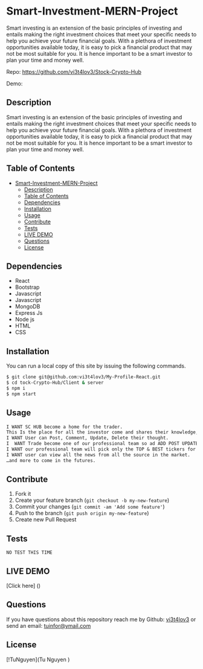# Smart-Investment-MERN-Project
Smart investing is an extension of the basic principles of investing and entails making the right investment choices that meet your specific needs to help you achieve your future financial goals. With a plethora of investment opportunities available today, it is easy to pick a financial product that may not be most suitable for you. It is hence important to be a smart investor to plan your time and money well.

Repo: https://github.com/vi3t4lov3/Stock-Crypto-Hub

Demo: 
## Description
Smart investing is an extension of the basic principles of investing and entails making the right investment choices that meet your specific needs to help you achieve your future financial goals. With a plethora of investment opportunities available today, it is easy to pick a financial product that may not be most suitable for you. It is hence important to be a smart investor to plan your time and money well.

## Table of Contents

- [Smart-Investment-MERN-Project](#smart-investment-mern-project)
  - [Description](#description)
  - [Table of Contents](#table-of-contents)
  - [Dependencies](#dependencies)
  - [Installation](#installation)
  - [Usage](#usage)
  - [Contribute](#contribute)
  - [Tests](#tests)
  - [LIVE DEMO](#live-demo)
  - [Questions](#questions)
  - [License](#license)

## Dependencies

- React
- Bootstrap
- Javascript
- Javascript
- MongoDB
- Express Js
- Node js 
- HTML
- CSS


## Installation

You can run a local copy of this site by issuing the following commands.

```bash
$ git clone git@github.com:vi3t4lov3/My-Profile-React.git
$ cd tock-Crypto-Hub/Client & server
$ npm i
$ npm start
```

## Usage

```md
I WANT SC HUB become a home for the trader.
This Is the place for all the investor come and shares their knowledge, technical about stock & crypto on the markets. 
I WANT User can Post, Comment, Update, Delete their thought.
I  WANT Trade become one of our professional team so ad ADD POST UPDATE the ALERTS, WATCHLIST, HOT EARNING
I WANT our professional team will pick only the TOP & BEST tickers for user. So users can review & make decision on their invest.
I WANT user can view all the news from all the source in the market.
…and more to come in the futures.

```

## Contribute

1. Fork it
2. Create your feature branch (`git checkout -b my-new-feature`)
3. Commit your changes (`git commit -am 'Add some feature'`)
4. Push to the branch (`git push origin my-new-feature`)
5. Create new Pull Request

## Tests

```
NO TEST THIS TIME
```

## LIVE DEMO

[Click here] () 
## Questions

If you have questions about this repository reach me by Github: [vi3t4lov3](https://github.com/vi3t4lov3)
or send an email: tuinfor@ymail.com

## License

[!TuNguyen](Tu Nguyen )

